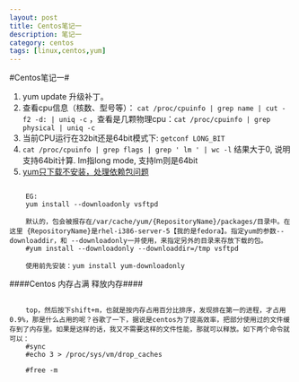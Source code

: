 ```yaml
---
layout: post
title: Centos笔记一
description: 笔记一
category: centos
tags: [linux,centos,yum]
---
```

#Centos笔记一#

1. yum update  升级补丁。
2. 查看cpu信息（核数、型号等）：  `cat /proc/cpuinfo | grep name | cut -f2 -d: | uniq -c`    ，查看是几颗物理cpu：`cat /proc/cpuinfo | grep physical | uniq -c`
3. 当前CPU运行在32bit还是64bit模式下: `getconf LONG_BIT` 
4. `cat /proc/cpuinfo | grep flags | grep ' lm ' | wc -l` 结果大于0, 说明支持64bit计算. lm指long mode, 支持lm则是64bit
5. [yum只下载不安装，处理依赖包问题](http://tonychiu.blog.51cto.com/656605/696606/)

```
	
	EG:
	yum install --downloadonly vsftpd
	
	默认的，包会被报存在/var/cache/yum/{RepositoryName}/packages/目录中。在这里 {RepositoryName}是rhel-i386-server-5【我的是fedora】。指定yum的参数--downloaddir，和 --downloadonly一并使用，来指定另外的目录来存放下载的包。 
	#yum install --downloadonly --downloaddir=/tmp vsftpd
	
	使用前先安装：yum install yum-downloadonly
```

####Centos 内存占满 释放内存####

```

	top，然后按下shift+m，也就是按内存占用百分比排序，发现排在第一的进程，才占用0.9%，那是什么占用的呢？谷歌了一下，据说是centos为了提高效率，把部分使用过的文件缓存到了内存里。如果是这样的话，我又不需要这样的文件性能，那就可以释放。如下两个命令就可以：
	#sync
	#echo 3 > /proc/sys/vm/drop_caches

    #free -m


```